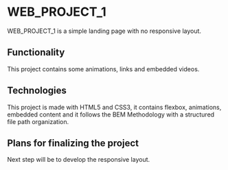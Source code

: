 # WEB_PROJECT_1

WEB_PROJECT_1 is a simple landing page with no responsive layout.

## Functionality

This project contains some animations, links and embedded videos.

## Technologies

This project is made with HTML5 and CSS3, it contains flexbox, animations, embedded content and it follows the BEM Methodology with a structured file path organization.

## Plans for finalizing the project

Next step will be to develop the responsive layout.
